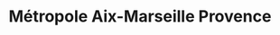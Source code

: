 ---
imageUrl: https://cyclopolis.lavilleavelo.org/cartes-minutes/AixMarseille_Muscu.png
title: Métropole Aix-Marseille Provence
description: 🚲 Vélo musculaire
link: https://cartes-minutes.lavilleavelo.org/cartovelo/carteminuteMetropoledAix-Marseille-ProvenceVeloMuscu.html
index: 13
---
